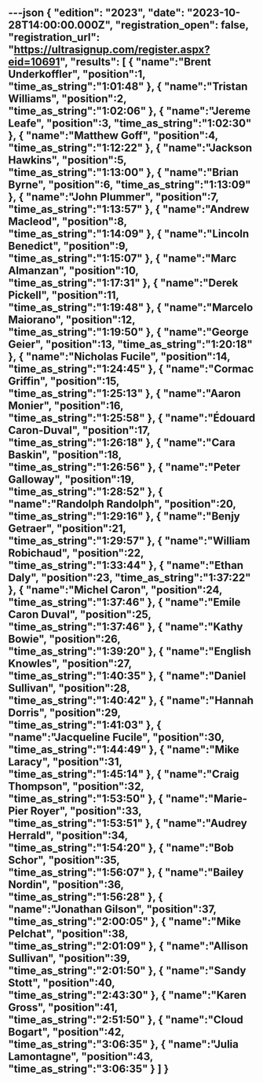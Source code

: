 ---json
{
  "edition": "2023",
  "date": "2023-10-28T14:00:00.000Z",
  "registration_open": false,
  "registration_url": "https://ultrasignup.com/register.aspx?eid=10691",
  "results": [
    {
      "name":"Brent Underkoffler",
      "position":1,
      "time_as_string":"1:01:48"
    },
    {
      "name":"Tristan Williams",
      "position":2,
      "time_as_string":"1:02:06"
    },
    {
      "name":"Jereme Leafe",
      "position":3,
      "time_as_string":"1:02:30"
    },
    {
      "name":"Matthew Goff",
      "position":4,
      "time_as_string":"1:12:22"
    },
    {
      "name":"Jackson Hawkins",
      "position":5,
      "time_as_string":"1:13:00"
    },
    {
      "name":"Brian Byrne",
      "position":6,
      "time_as_string":"1:13:09"
    },
    {
      "name":"John Plummer",
      "position":7,
      "time_as_string":"1:13:57"
    },
    {
      "name":"Andrew Macleod",
      "position":8,
      "time_as_string":"1:14:09"
    },
    {
      "name":"Lincoln Benedict",
      "position":9,
      "time_as_string":"1:15:07"
    },
    {
      "name":"Marc Almanzan",
      "position":10,
      "time_as_string":"1:17:31"
    },
    {
      "name":"Derek Pickell",
      "position":11,
      "time_as_string":"1:19:48"
    },
    {
      "name":"Marcelo Maiorano",
      "position":12,
      "time_as_string":"1:19:50"
    },
    {
      "name":"George Geier",
      "position":13,
      "time_as_string":"1:20:18"
    },
    {
      "name":"Nicholas Fucile",
      "position":14,
      "time_as_string":"1:24:45"
    },
    {
      "name":"Cormac Griffin",
      "position":15,
      "time_as_string":"1:25:13"
    },
    {
      "name":"Aaron Monier",
      "position":16,
      "time_as_string":"1:25:58"
    },
    {
      "name":"Édouard Caron-Duval",
      "position":17,
      "time_as_string":"1:26:18"
    },
    {
      "name":"Cara Baskin",
      "position":18,
      "time_as_string":"1:26:56"
    },
    {
      "name":"Peter Galloway",
      "position":19,
      "time_as_string":"1:28:52"
    },
    {
      "name":"Randolph Randolph",
      "position":20,
      "time_as_string":"1:29:16"
    },
    {
      "name":"Benjy Getraer",
      "position":21,
      "time_as_string":"1:29:57"
    },
    {
      "name":"William Robichaud",
      "position":22,
      "time_as_string":"1:33:44"
    },
    {
      "name":"Ethan Daly",
      "position":23,
      "time_as_string":"1:37:22"
    },
    {
      "name":"Michel Caron",
      "position":24,
      "time_as_string":"1:37:46"
    },
    {
      "name":"Emile Caron Duval",
      "position":25,
      "time_as_string":"1:37:46"
    },
    {
      "name":"Kathy Bowie",
      "position":26,
      "time_as_string":"1:39:20"
    },
    {
      "name":"English Knowles",
      "position":27,
      "time_as_string":"1:40:35"
    },
    {
      "name":"Daniel Sullivan",
      "position":28,
      "time_as_string":"1:40:42"
    },
    {
      "name":"Hannah  Dorris",
      "position":29,
      "time_as_string":"1:41:03"
    },
    {
      "name":"Jacqueline Fucile",
      "position":30,
      "time_as_string":"1:44:49"
    },
    {
      "name":"Mike Laracy",
      "position":31,
      "time_as_string":"1:45:14"
    },
    {
      "name":"Craig Thompson",
      "position":32,
      "time_as_string":"1:53:50"
    },
    {
      "name":"Marie-Pier Royer",
      "position":33,
      "time_as_string":"1:53:51"
    },
    {
      "name":"Audrey Herrald",
      "position":34,
      "time_as_string":"1:54:20"
    },
    {
      "name":"Bob Schor",
      "position":35,
      "time_as_string":"1:56:07"
    },
    {
      "name":"Bailey Nordin",
      "position":36,
      "time_as_string":"1:56:28"
    },
    {
      "name":"Jonathan Gilson",
      "position":37,
      "time_as_string":"2:00:05"
    },
    {
      "name":"Mike Pelchat",
      "position":38,
      "time_as_string":"2:01:09"
    },
    {
      "name":"Allison Sullivan",
      "position":39,
      "time_as_string":"2:01:50"
    },
    {
      "name":"Sandy Stott",
      "position":40,
      "time_as_string":"2:43:30"
    },
    {
      "name":"Karen Gross",
      "position":41,
      "time_as_string":"2:51:50"
    },
    {
      "name":"Cloud Bogart",
      "position":42,
      "time_as_string":"3:06:35"
    },
    {
      "name":"Julia Lamontagne",
      "position":43,
      "time_as_string":"3:06:35"
    }
  ]
}
---
